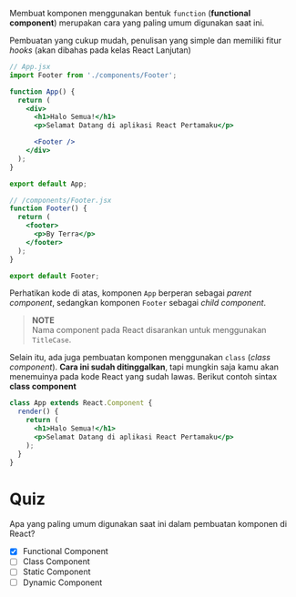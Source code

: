 Membuat komponen menggunakan bentuk `function` (__functional component__) merupakan cara yang paling umum digunakan saat ini. 

Pembuatan yang cukup mudah, penulisan yang simple dan memiliki fitur _hooks_ (akan dibahas pada kelas React Lanjutan)

```jsx
// App.jsx
import Footer from './components/Footer';

function App() {
  return (
    <div>
      <h1>Halo Semua!</h1>
      <p>Selamat Datang di aplikasi React Pertamaku</p>

      <Footer />
    </div>
  );
}

export default App;
```

```jsx
// /components/Footer.jsx
function Footer() {
  return (
    <footer>
      <p>By Terra</p>
    </footer>
  );
}

export default Footer;
```

Perhatikan kode di atas, komponen `App` berperan sebagai _parent component_, sedangkan komponen `Footer` sebagai _child component_.

> **NOTE**</br>
> Nama component pada React disarankan untuk menggunakan `TitleCase`.

Selain itu, ada juga pembuatan komponen menggunakan `class` (_class component_). **Cara ini sudah ditinggalkan**, tapi mungkin saja kamu akan menemuinya pada kode React yang sudah lawas. Berikut contoh sintax **class component**
```jsx
class App extends React.Component {
  render() {
    return (
      <h1>Halo Semua!</h1>
      <p>Selamat Datang di aplikasi React Pertamaku</p>
    );
  }
}
```

# Quiz

Apa yang paling umum digunakan saat ini dalam pembuatan komponen di React?
- [x] Functional Component
- [ ] Class Component
- [ ] Static Component
- [ ] Dynamic Component